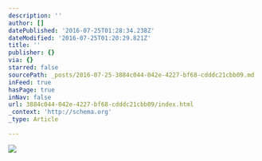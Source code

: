 ```yaml
---
description: ''
author: []
datePublished: '2016-07-25T01:28:34.238Z'
dateModified: '2016-07-25T01:20:29.821Z'
title: ''
publisher: {}
via: {}
starred: false
sourcePath: _posts/2016-07-25-3884c044-042e-4227-bf68-cdddc21cbb09.md
inFeed: true
hasPage: true
inNav: false
url: 3884c044-042e-4227-bf68-cdddc21cbb09/index.html
_context: 'http://schema.org'
_type: Article

---
```

![](https://the-grid-user-content.s3-us-west-2.amazonaws.com/ffb0bbd1-0083-4eb5-9408-df080c43c7a5.jpg)